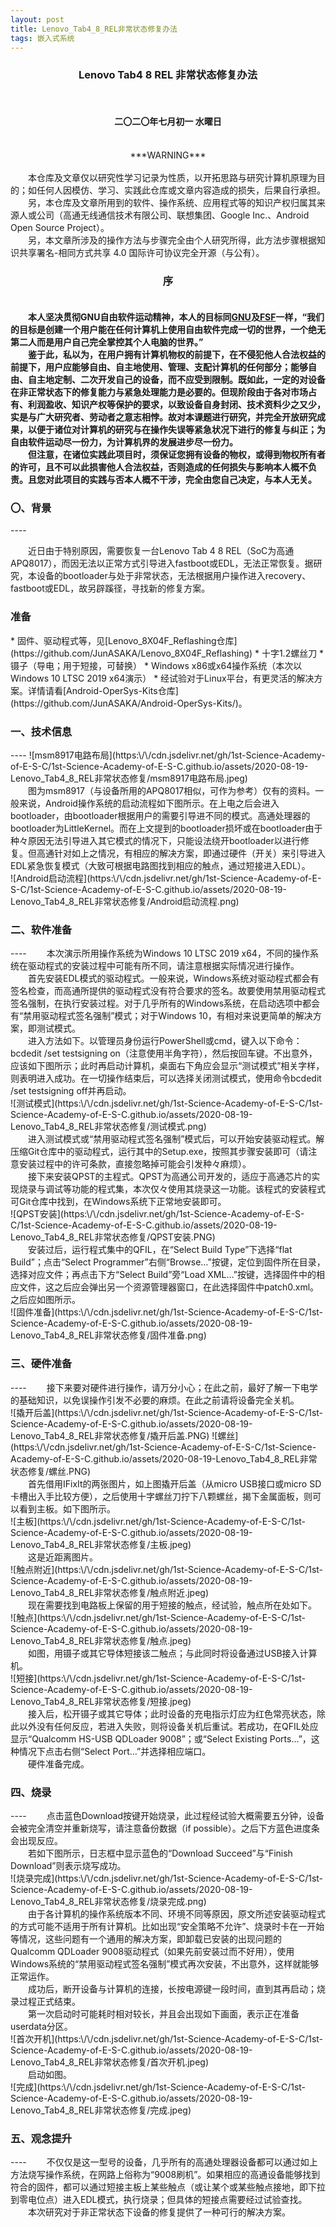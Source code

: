 ```yaml
---
layout: post
title: Lenovo_Tab4_8_REL非常状态修复办法
tags: 嵌入式系统
---
```


<center><h3>Lenovo Tab4 8 REL 非常状态修复办法</h3></center><br />
<center><h4>二〇二〇年七月初一 水曜日</h4></center><br />
<center>***WARNING***</center><br />
　　本仓库及文章仅以研究性学习记录为性质，以开拓思路与研究计算机原理为目的；如任何人因模仿、学习、实践此仓库或文章内容造成的损失，后果自行承担。<br />
　　另，本仓库及文章所用到的软件、操作系统、应用程式等的知识产权归属其来源人或公司（高通无线通信技术有限公司、联想集团、Google Inc.、Android Open Source Project）。<br />
　　另，本文章所涉及的操作方法与步骤完全由个人研究所得，此方法步骤根据知识共享署名-相同方式共享 4.0 国际许可协议完全开源（与公有）。<br />

<h3><center>序</center><br /></h3>

　　**本人坚决贯彻GNU自由软件运动精神，本人的目标同[GNU](https://www.gnu.org/)及[FSF](https://www.fsf.org/)一样，“我们的目标是创建一个用户能在任何计算机上使用自由软件完成一切的世界，一个绝无第二人而是用户自己完全掌控其个人电脑的世界。”<br/>
　　鉴于此，私以为，在用户拥有计算机物权的前提下，在不侵犯他人合法权益的前提下，用户应能够自由、自主地使用、管理、支配计算机的任何部分；能够自由、自主地定制、二次开发自己的设备，而不应受到限制。既如此，一定的对设备在非正常状态下的修复能力与紧急处理能力是必要的。但现阶段由于各对市场占有、利润盈收、知识产权等保护的要求，以致设备自身封闭、技术资料少之又少，实是与广大研究者、劳动者之意志相悖。故对本课题进行研究，并完全开放研究成果，以便于诸位对计算机的研究与在操作失误等紧急状况下进行的修复与纠正；为自由软件运动尽一份力，为计算机界的发展进步尽一份力。<br/>
　　但注意，在诸位实践此项目时，须保证您拥有设备的物权，或得到物权所有者的许可，且不可以此损害他人合法权益，否则造成的任何损失与影响本人概不负责。且您对此项目的实践与否本人概不干涉，完全由您自己决定，与本人无关。**<br/>

<h3>〇、背景</h3>
----

　　近日由于特别原因，需要恢复一台Lenovo Tab 4 8 REL（SoC为高通APQ8017），而因无法以正常方式引导进入fastboot或EDL，无法正常恢复。据研究，本设备的bootloader与处于非常状态，无法根据用户操作进入recovery、fastboot或EDL，故另辟蹊径，寻找新的修复方案。<br />

<h3>准备</h3>
* 固件、驱动程式等，见[Lenovo_8X04F_Reflashing仓库](https://github.com/JunASAKA/Lenovo_8X04F_Reflashing)
* 十字1.2螺丝刀
* 镊子（导电；用于短接，可替换）
* Windows x86或x64操作系统（本次以Windows 10 LTSC 2019 x64演示）
* 经试验对于Linux平台，有更灵活的解决方案。详情请看[Android-OperSys-Kits仓库](https://github.com/JunASAKA/Android-OperSys-Kits/)。
<br/>
  
<h3>一、技术信息</h3>
----
![msm8917电路布局](https:\/\/cdn.jsdelivr.net/gh/1st-Science-Academy-of-E-S-C/1st-Science-Academy-of-E-S-C.github.io/assets/2020-08-19-Lenovo_Tab4_8_REL非常状态修复/msm8917电路布局.jpeg)<br />
　　图为msm8917（与设备所用的APQ8017相似，可作为参考）仅有的资料。一般来说，Android操作系统的启动流程如下图所示。在上电之后会进入bootloader，由bootloader根据用户的需要引导进不同的模式。高通处理器的bootloader为LittleKernel。而在上文提到的bootloader损坏或在bootloader由于种々原因无法引导进入其它模式的情况下，只能设法绕开bootloader以进行修复。但高通针对如上之情况，有相应的解决方案，即通过硬件（开关）来引导进入EDL紧急恢复模式（大致可根据电路图找到相应的触点，通过短接进入EDL）。<br />
![Android启动流程](https:\/\/cdn.jsdelivr.net/gh/1st-Science-Academy-of-E-S-C/1st-Science-Academy-of-E-S-C.github.io/assets/2020-08-19-Lenovo_Tab4_8_REL非常状态修复/Android启动流程.png)
<h3>二、软件准备</h3>
----
　　本次演示所用操作系统为Windows 10 LTSC 2019 x64，不同的操作系统在驱动程式的安装过程中可能有所不同，请注意根据实际情况进行操作。<br />
　　首先安装EDL模式的驱动程式。一般来说，Windows系统对驱动程式都会有签名检查，而高通所提供的驱动程式没有符合要求的签名。故要使用禁用驱动程式签名强制，在执行安装过程。对于几乎所有的Windows系统，在启动选项中都会有“禁用驱动程式签名强制”模式；对于Windows 10，有相对来说更简单的解决方案，即测试模式。<br />
　　进入方法如下。以管理员身份运行PowerShell或cmd，键入以下命令：bcdedit /set testsigning on（注意使用半角字符），然后按回车键。不出意外，应该如下图所示；此时再启动计算机，桌面右下角应会显示“测试模式”相关字样，则表明进入成功。在一切操作结束后，可以选择关闭测试模式，使用命令bcdedit /set testsigning off并再启动。<br />
![测试模式](https:\/\/cdn.jsdelivr.net/gh/1st-Science-Academy-of-E-S-C/1st-Science-Academy-of-E-S-C.github.io/assets/2020-08-19-Lenovo_Tab4_8_REL非常状态修复/测试模式.png)<br />
　　进入测试模式或“禁用驱动程式签名强制”模式后，可以开始安装驱动程式。解压缩Git仓库中的驱动程式，运行其中的Setup.exe，按照其步骤安装即可（请注意安装过程中的许可条款，直接忽略掉可能会引发种々麻烦）。<br />
　　接下来安装QPST的主程式。QPST为高通公司开发的，适应于高通芯片的实现烧录与调试等功能的程式集，本次仅々使用其烧录这一功能。该程式的安装程式可Git仓库中找到，在Windows系统下正常地安装即可。<br />
![QPST安装](https:\/\/cdn.jsdelivr.net/gh/1st-Science-Academy-of-E-S-C/1st-Science-Academy-of-E-S-C.github.io/assets/2020-08-19-Lenovo_Tab4_8_REL非常状态修复/QPST安装.PNG)
<br />
　　安装过后，运行程式集中的QFIL，在“Select Build Type”下选择“flat Build”；点击“Select Programmer”右侧“Browse…”按键，定位到固件所在目录，选择对应文件；再点击下方“Select Build”旁“Load XML…”按键，选择固件中的相应文件，这之后应会弹出另一个资源管理器窗口，在此选择固件中patch0.xml。之后应如图所示。<br />
![固件准备](https:\/\/cdn.jsdelivr.net/gh/1st-Science-Academy-of-E-S-C/1st-Science-Academy-of-E-S-C.github.io/assets/2020-08-19-Lenovo_Tab4_8_REL非常状态修复/固件准备.png)

<h3>三、硬件准备</h3>
----
　　接下来要对硬件进行操作，请万分小心；在此之前，最好了解一下电学的基础知识，以免误操作引发不必要的麻烦。在此之前请将设备完全关机。<br />
![撬开后盖](https:\/\/cdn.jsdelivr.net/gh/1st-Science-Academy-of-E-S-C/1st-Science-Academy-of-E-S-C.github.io/assets/2020-08-19-Lenovo_Tab4_8_REL非常状态修复/撬开后盖.PNG)
![螺丝](https:\/\/cdn.jsdelivr.net/gh/1st-Science-Academy-of-E-S-C/1st-Science-Academy-of-E-S-C.github.io/assets/2020-08-19-Lenovo_Tab4_8_REL非常状态修复/螺丝.PNG)<br />
　　首先借用IFixIt的两张图片，如上图撬开后盖（从micro USB接口或micro SD卡槽出入手比较方便），之后使用十字螺丝刀拧下八颗螺丝，揭下金属面板，则可以看到主板。如下图所示。<br />
![主板](https:\/\/cdn.jsdelivr.net/gh/1st-Science-Academy-of-E-S-C/1st-Science-Academy-of-E-S-C.github.io/assets/2020-08-19-Lenovo_Tab4_8_REL非常状态修复/主板.jpeg)<br />
　　这是近距离图片。<br />
![触点附近](https:\/\/cdn.jsdelivr.net/gh/1st-Science-Academy-of-E-S-C/1st-Science-Academy-of-E-S-C.github.io/assets/2020-08-19-Lenovo_Tab4_8_REL非常状态修复/触点附近.jpeg)<br />
　　现在需要找到电路板上保留的用于短接的触点，经试验，触点所在处如下。<br />
![触点](https:\/\/cdn.jsdelivr.net/gh/1st-Science-Academy-of-E-S-C/1st-Science-Academy-of-E-S-C.github.io/assets/2020-08-19-Lenovo_Tab4_8_REL非常状态修复/触点.jpeg)<br />
　　如图，用镊子或其它导体短接该二触点；与此同时将设备通过USB接入计算机。<br />
![短接](https:\/\/cdn.jsdelivr.net/gh/1st-Science-Academy-of-E-S-C/1st-Science-Academy-of-E-S-C.github.io/assets/2020-08-19-Lenovo_Tab4_8_REL非常状态修复/短接.jpeg)<br />
　　接入后，松开镊子或其它导体；此时设备的充电指示灯应为红色常亮状态，除此以外没有任何反应，若进入失败，则将设备关机后重试。若成功，在QFIL处应显示“Qualcomm HS-USB QDLoader 9008”；或“Select Existing Ports…”，这种情况下点击右侧“Select Port…”并选择相应端口。<br />
　　硬件准备完成。<br />

<h3>四、烧录</h3>
----
　　点击蓝色Download按键开始烧录，此过程经试验大概需要五分钟，设备会被完全清空并重新烧写，请注意备份数据（if possible）。之后下方蓝色进度条会出现反应。<br />
　　若如下图所示，日志框中显示蓝色的“Download Succeed”与“Finish Download”则表示烧写成功。<br />
![烧录完成](https:\/\/cdn.jsdelivr.net/gh/1st-Science-Academy-of-E-S-C/1st-Science-Academy-of-E-S-C.github.io/assets/2020-08-19-Lenovo_Tab4_8_REL非常状态修复/烧录完成.png)<br />
　　由于各计算机的操作系统版本不同、环境不同等原因，原文所述安装驱动程式的方式可能不适用于所有计算机。比如出现“安全策略不允许”、烧录时卡在一开始等情况，这些问题有一个通用的解决方案，即卸载已安装的出现问题的Qualcomm QDLoader 9008驱动程式（如果先前安装过而不好用），使用Windows系统的“禁用驱动程式签名强制”模式再次安装，不出意外，这样就能够正常运作。<br />
　　成功后，断开设备与计算机的连接，长按电源键一段时间，直到其再启动；烧录过程正式结束。<br />
　　第一次启动时可能耗时相对较长，并且会出现如下画面，表示正在准备userdata分区。<br />
![首次开机](https:\/\/cdn.jsdelivr.net/gh/1st-Science-Academy-of-E-S-C/1st-Science-Academy-of-E-S-C.github.io/assets/2020-08-19-Lenovo_Tab4_8_REL非常状态修复/首次开机.jpeg)<br />
　　启动如图。<br />
![完成](https:\/\/cdn.jsdelivr.net/gh/1st-Science-Academy-of-E-S-C/1st-Science-Academy-of-E-S-C.github.io/assets/2020-08-19-Lenovo_Tab4_8_REL非常状态修复/完成.jpeg)<br />
<h3>五、观念提升</h3>
----
　　不仅仅是这一型号的设备，几乎所有的高通处理器设备都可以通过如上方法烧写操作系统，在网路上俗称为“9008刷机”。如果相应的高通设备能够找到符合的固件，都可以通过短接主板上某些触点（或让某个或某些触点接地，即下拉到零电位点）进入EDL模式，执行烧录；但具体的短接点需要经过试验查找。<br />
　　本次研究对于非正常状态下设备的修复提供了一种可行的解决方案。<br />
  

